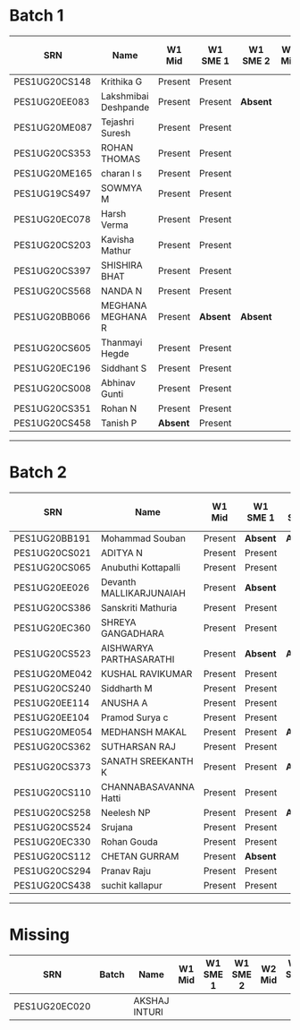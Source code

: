 Batch 1
=======

| SRN           | Name                 | W1 Mid     | W1 SME 1   | W1 SME 2   | W2 Mid | W2 SME 1 | W2 SME 2 | W3 Mid | W3 SME |
|---------------|----------------------|------------|------------|------------|--------|----------|----------|--------|--------|
| PES1UG20CS148 | Krithika G           | Present    | Present    |            |        |          |          |        |        |
| PES1UG20EE083 | Lakshmibai Deshpande | Present    | Present    | **Absent** |        |          |          |        |        |
| PES1UG20ME087 | Tejashri Suresh      | Present    | Present    |            |        |          |          |        |        |
| PES1UG20CS353 | ROHAN THOMAS         | Present    | Present    |            |        |          |          |        |        |
| PES1UG20ME165 | charan l s           | Present    | Present    |            |        |          |          |        |        |
| PES1UG19CS497 | SOWMYA M             | Present    | Present    |            |        |          |          |        |        |
| PES1UG20EC078 | Harsh Verma          | Present    | Present    |            |        |          |          |        |        |
| PES1UG20CS203 | Kavisha Mathur       | Present    | Present    |            |        |          |          |        |        |
| PES1UG20CS397 | SHISHIRA BHAT        | Present    | Present    |            |        |          |          |        |        |
| PES1UG20CS568 | NANDA N              | Present    | Present    |            |        |          |          |        |        |
| PES1UG20BB066 | MEGHANA MEGHANA R    | Present    | **Absent** | **Absent** |        |          |          |        |        |
| PES1UG20CS605 | Thanmayi Hegde       | Present    | Present    |            |        |          |          |        |        |
| PES1UG20EC196 | Siddhant S           | Present    | Present    |            |        |          |          |        |        |
| PES1UG20CS008 | Abhinav Gunti        | Present    | Present    |            |        |          |          |        |        |
| PES1UG20CS351 | Rohan N              | Present    | Present    |            |        |          |          |        |        |
| PES1UG20CS458 | Tanish P             | **Absent** | Present    |            |        |          |          |        |        |

---

Batch 2
=======

| SRN           | Name                    | W1 Mid  | W1 SME 1   | W1 SME 2   | W2 Mid | W2 SME 1 | W2 SME 2 | W3 Mid | W3 SME |
|---------------|-------------------------|---------|------------|------------|--------|----------|----------|--------|--------|
| PES1UG20BB191 | Mohammad Souban         | Present | **Absent** | **Absent** |        |          |          |        |        |
| PES1UG20CS021 | ADITYA N                | Present | Present    |            |        |          |          |        |        |
| PES1UG20CS065 | Anubuthi Kottapalli     | Present | Present    |            |        |          |          |        |        |
| PES1UG20EE026 | Devanth MALLIKARJUNAIAH | Present | **Absent** |            |        |          |          |        |        |
| PES1UG20CS386 | Sanskriti Mathuria      | Present | Present    |            |        |          |          |        |        |
| PES1UG20EC360 | SHREYA GANGADHARA       | Present | Present    |            |        |          |          |        |        |
| PES1UG20CS523 | AISHWARYA PARTHASARATHI | Present | **Absent** | **Absent** |        |          |          |        |        |
| PES1UG20ME042 | KUSHAL RAVIKUMAR        | Present | Present    |            |        |          |          |        |        |
| PES1UG20CS240 | Siddharth M             | Present | Present    |            |        |          |          |        |        |
| PES1UG20EE114 | ANUSHA A                | Present | Present    |            |        |          |          |        |        |
| PES1UG20EE104 | Pramod Surya c          | Present | Present    |            |        |          |          |        |        |
| PES1UG20ME054 | MEDHANSH MAKAL          | Present | Present    | **Absent** |        |          |          |        |        |
| PES1UG20CS362 | SUTHARSAN RAJ           | Present | Present    |            |        |          |          |        |        |
| PES1UG20CS373 | SANATH SREEKANTH K      | Present | Present    | **Absent** |        |          |          |        |        |
| PES1UG20CS110 | CHANNABASAVANNA Hatti   | Present | Present    |            |        |          |          |        |        |
| PES1UG20CS258 | Neelesh NP              | Present | Present    | **Absent** |        |          |          |        |        |
| PES1UG20CS524 | Srujana                 | Present | Present    |            |        |          |          |        |        |
| PES1UG20EC330 | Rohan Gouda             | Present | Present    |            |        |          |          |        |        |
| PES1UG20CS112 | CHETAN GURRAM           | Present | **Absent** |            |        |          |          |        |        |
| PES1UG20CS294 | Pranav Raju             | Present | Present    |            |        |          |          |        |        |
| PES1UG20CS438 | suchit kallapur         | Present | Present    |            |        |          |          |        |        |

---

Missing
=======

| SRN           | Batch | Name          | W1 Mid | W1 SME 1 | W1 SME 2 | W2 Mid | W2 SME 1 | W2 SME 2 | W3 Mid | W3 SME |
|---------------|-------|---------------|--------|----------|----------|--------|----------|----------|--------|--------|
| PES1UG20EC020 |       | AKSHAJ INTURI |        |          |          |        |          |          |        |        |
